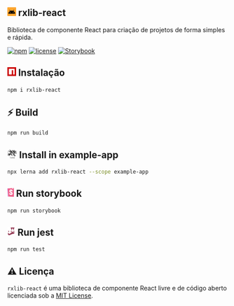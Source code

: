 ## <img alt='rxlib-react' height='20px' src='./images/rxlib-react.png'> rxlib-react
Biblioteca de componente React para criação de projetos de forma simples e rápida.

[![npm](https://img.shields.io/npm/v/rxlib-react?color=blue&style=flat-square)](https://www.npmjs.com/package/rxlib-react)
[![license](https://img.shields.io/github/license/rxcrud/rxlib-react?color=green&style=flat-square)](https://github.com/rxcrud/rxlib-react/blob/main/LICENSE)
[![Storybook](https://img.shields.io/twitter/url?color=grey&label=Storybook&logo=Storybook&style=flat-square&url=https%3A%2F%2Ftwitter.com%2FMatosGleryston)](https://62597813c60998003a3d653b-fakbftpnob.chromatic.com)

## <img alt='npm' height='20px' src='./images/npm.png'> Instalação

``` sh
npm i rxlib-react
```

## ⚡️ Build

``` sh
npm run build
```

## <img alt='lerna' height='20px' src='./images/lerna.png'> Install in example-app

``` sh
npx lerna add rxlib-react --scope example-app
```

## <img alt='storybook' height='20px' src='./images/storybook.png'> Run storybook

``` sh
npm run storybook
```

## <img alt='jest' height='20px' src='./images/jest.png'> Run jest

``` sh
npm run test
```

## ⚠️ Licença
`rxlib-react` é uma biblioteca de componente React livre e de código aberto licenciada sob a [MIT License](./LICENSE).